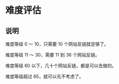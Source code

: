 # 难度评估

## 说明

难度等级 0 ～ 10，只需要 10 个网站反链就足够了。

难度等级 11 ～ 30，需要 11 到 36 个网站反链。

难度等级 60 以下，几十个网站反链，都是可以去做的。

难度等级超过 65，就可以先不考虑了。
